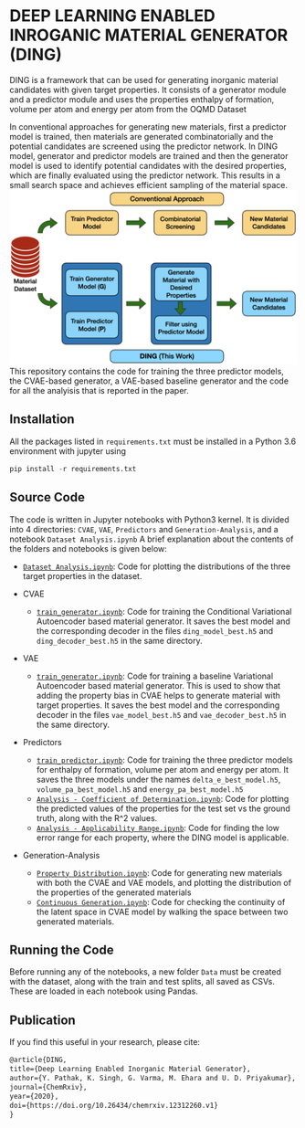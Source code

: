 # DEEP LEARNING ENABLED INROGANIC MATERIAL GENERATOR (DING)
DING is a framework that can be used for generating inorganic material candidates with given target properties. It consists of a generator module and a predictor module and uses the properties enthalpy of formation, volume per atom and energy per atom from the OQMD Dataset  

In conventional approaches for generating new materials, first a predictor model is trained, then materials are generated combinatorially and the potential candidates are screened using the predictor network. In DING model, generator and predictor models are trained and then the generator model is used to identify potential candidates with the desired properties, which
are finally evaluated using the predictor network. This results in a small search space and achieves efficient sampling of the material space.
![](images/ding_framework.png)
This repository contains the code for training the three predictor models, the CVAE-based generator, a VAE-based baseline generator and the code for all the analyisis that is reported in the paper.

## Installation
All the packages listed in `requirements.txt` must be installed in a Python 3.6 environment with jupyter using
```python
pip install -r requirements.txt
```

## Source Code
The code is written in Jupyter notebooks with Python3 kernel. It is divided into 4 directories: `CVAE`, `VAE`, `Predictors` and `Generation-Analysis`, and a notebook `Dataset Analysis.ipynb`
A brief explanation about the contents of the folders and notebooks is given below:
* [`Dataset Analysis.ipynb`](./Dataset%20Analysis.ipynb): Code for plotting the distributions of the three target properties in the dataset.

- CVAE
  - [`train_generator.ipynb`](./CVAE/train_generator.ipynb): Code for training the Conditional Variational Autoencoder based material generator. It saves the best model and the corresponding decoder in the files `ding_model_best.h5` and `ding_decoder_best.h5` in the same directory. 

- VAE
  - [`train_generator.ipynb`](./VAE/train_generator.ipynb): Code for training a baseline Variational Autoencoder based material generator. This is used to show that adding the property bias in CVAE helps to generate material with target properties. It saves the best model and the corresponding decoder in the files `vae_model_best.h5` and `vae_decoder_best.h5` in the same directory. 

- Predictors
  - [`train_predictor.ipynb`](Predictors/train_predictor.ipynb): Code for training the three predictor models for enthalpy of formation, volume per atom and energy per atom. It saves the three models under the names `delta_e_best_model.h5`, `volume_pa_best_model.h5` and `energy_pa_best_model.h5`
  - [`Analysis - Coefficient of Determination.ipynb`](Predictors/Coefficient%20of%20Determination.ipynb): Code for plotting the predicted values of the properties for the test set vs the ground truth, along with the R^2 values.
  - [`Analysis - Applicability Range.ipynb`](Predictors/Analysis%20-%20Applicability%20Range.ipynb): Code for finding the low error range for each property, where the DING model is applicable.
  
- Generation-Analysis
  - [`Property Distribution.ipynb`](Generation-Analysis/Property%20Distribution.ipynb): Code for generating new materials with both the CVAE and VAE models, and plotting the distribution of the properties of the generated materials
  - [`Continuous Generation.ipynb`](Generation-Analysis/Continuous%20Generation.ipynb): Code for checking the continuity of the latent space in CVAE model by walking the space between two generated materials.
  
## Running the Code
Before running any of the notebooks, a new folder `Data` must be created with the dataset, along with the train and test splits, all saved as CSVs. These are loaded in each notebook using Pandas.

## Publication
If you find this useful in your research, please cite:

	@article{DING,
	title={Deep Learning Enabled Inorganic Material Generator},
	author={Y. Pathak, K. Singh, G. Varma, M. Ehara and U. D. Priyakumar},
	journal={ChemRxiv},
	year={2020},
	doi={https://doi.org/10.26434/chemrxiv.12312260.v1}
	}	

